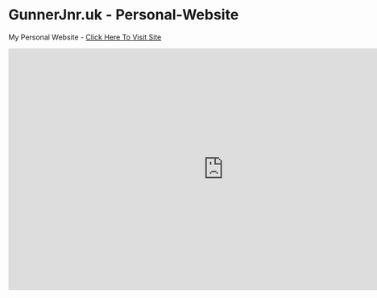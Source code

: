 # GunnerJnr.uk - Personal-Website

My Personal Website - [Click Here To Visit Site](https://gunnerjnr.uk/)

<iframe width="854" height="480" src="https://gunnerjnr.uk/" frameborder="0" allowfullscreen></iframe>
